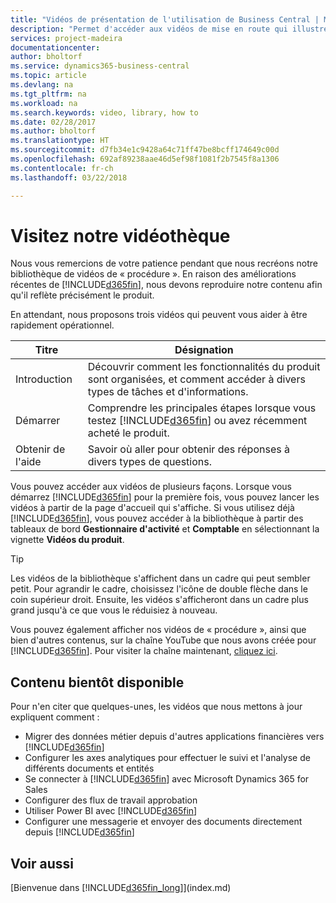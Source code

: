 ```yaml
---
title: "Vidéos de présentation de l'utilisation de Business Central | Microsoft Docs"
description: "Permet d'accéder aux vidéos de mise en route qui illustrent comment effectuer des tâches courantes."
services: project-madeira
documentationcenter: 
author: bholtorf
ms.service: dynamics365-business-central
ms.topic: article
ms.devlang: na
ms.tgt_pltfrm: na
ms.workload: na
ms.search.keywords: video, library, how to
ms.date: 02/28/2017
ms.author: bholtorf
ms.translationtype: HT
ms.sourcegitcommit: d7fb34e1c9428a64c71ff47be8bcff174649c00d
ms.openlocfilehash: 692af89238aae46d5ef98f1081f2b7545f8a1306
ms.contentlocale: fr-ch
ms.lasthandoff: 03/22/2018

---
```

# <a name="visit-our-video-library"></a>Visitez notre vidéothèque
Nous vous remercions de votre patience pendant que nous recréons notre bibliothèque de vidéos de « procédure ». En raison des améliorations récentes de [!INCLUDE[d365fin](includes/d365fin_md.md)], nous devons reproduire notre contenu afin qu'il reflète précisément le produit. 

En attendant, nous proposons trois vidéos qui peuvent vous aider à être rapidement opérationnel.

|Titre|Désignation|
|----|----|
|Introduction|Découvrir comment les fonctionnalités du produit sont organisées, et comment accéder à divers types de tâches et d'informations.|
|Démarrer|Comprendre les principales étapes lorsque vous testez [!INCLUDE[d365fin](includes/d365fin_md.md)] ou avez récemment acheté le produit. |
|Obtenir de l'aide|Savoir où aller pour obtenir des réponses à divers types de questions.|

Vous pouvez accéder aux vidéos de plusieurs façons. Lorsque vous démarrez [!INCLUDE[d365fin](includes/d365fin_md.md)] pour la première fois, vous pouvez lancer les vidéos à partir de la page d'accueil qui s'affiche. Si vous utilisez déjà [!INCLUDE[d365fin](includes/d365fin_md.md)], vous pouvez accéder à la bibliothèque à partir des tableaux de bord **Gestionnaire d'activité** et **Comptable** en sélectionnant la vignette **Vidéos du produit**. 

> [!Tip]  
> Les vidéos de la bibliothèque s'affichent dans un cadre qui peut sembler petit. Pour agrandir le cadre, choisissez l'icône de double flèche dans le coin supérieur droit. Ensuite, les vidéos s'afficheront dans un cadre plus grand jusqu'à ce que vous le réduisiez à nouveau.

Vous pouvez également afficher nos vidéos de « procédure », ainsi que bien d'autres contenus, sur la chaîne YouTube que nous avons créée pour [!INCLUDE[d365fin](includes/d365fin_md.md)]. Pour visiter la chaîne maintenant, [cliquez ici](https://go.microsoft.com/fwlink/?linkid=851533).

## <a name="content-that-is-coming-soon"></a>Contenu bientôt disponible
Pour n'en citer que quelques-unes, les vidéos que nous mettons à jour expliquent comment :  

* Migrer des données métier depuis d'autres applications financières vers [!INCLUDE[d365fin](includes/d365fin_md.md)]  
* Configurer les axes analytiques pour effectuer le suivi et l'analyse de différents documents et entités
* Se connecter à [!INCLUDE[d365fin](includes/d365fin_md.md)] avec Microsoft Dynamics 365 for Sales
* Configurer des flux de travail approbation  
* Utiliser Power BI avec [!INCLUDE[d365fin](includes/d365fin_md.md)]  
* Configurer une messagerie et envoyer des documents directement depuis [!INCLUDE[d365fin](includes/d365fin_md.md)]  

## <a name="see-also"></a>Voir aussi
[Bienvenue dans [!INCLUDE[d365fin_long](includes/d365fin_long_md.md)]](index.md)

